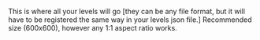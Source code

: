 This is where all your levels will go [they can be any file format, but it will have to be registered the same way in your levels json file.]
Recommended size (600x600), however any 1:1 aspect ratio works.
